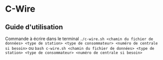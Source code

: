 # C-Wire

## Guide d'utilisation

Commande à écrire dans le terminal
`./c-wire.sh <chamin du fichier de données> <type de station> <type de consommateur> <numéro de centrale si besoin>`
ou
`bash c-wire.sh <chamin du fichier de données> <type de station> <type de consommateur> <numéro de centrale si besoin>`
